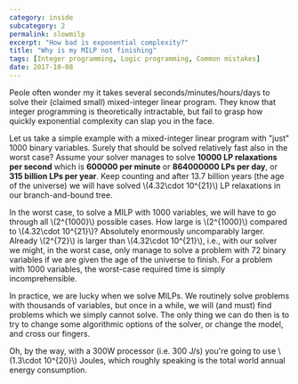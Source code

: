 ```yaml
---
category: inside
subcategory: 2
permalink: slowmilp
excerpt: "How bad is exponential complexity?"
title: "Why is my MILP not finishing"
tags: [Integer programming, Logic programming, Common mistakes]
date: 2017-10-08
---
```


Peole often wonder my it takes several seconds/minutes/hours/days to solve their (claimed small) mixed-integer linear program. They know that integer programming is theoretically intractable, but fail to grasp how quickly exponential complexity can slap you in the face.

Let us take a simple example with a mixed-integer linear program with "just" 1000 binary variables. Surely that should be solved relatively fast also in the worst case? Assume your solver  manages to solve **10000 LP relaxations per second** which is **600000 per minute** or **864000000 LPs per day**, or **315 billion LPs per year**. Keep counting and after 13.7 billion years (the age of the universe) we will have solved \\(4.32\cdot 10^{21}\\) LP relaxations in our branch-and-bound tree.

In the worst case, to solve a MILP with 1000 variables, we will have to go through all \\(2^{1000}\\) possible cases. How large is \\(2^{1000}\\) compared to \\(4.32\cdot 10^{21}\\)? Absolutely enormously uncomparably larger. Already \\(2^{72}\\) is larger than  \\(4.32\cdot 10^{21}\\), i.e., with our solver we might, in the worst case, only manage to solve a problem with 72 binary variables if we are given the age of the universe to finish. For a problem with 1000 variables, the worst-case required time is simply incomprehensible.

In practice, we are lucky when we solve MILPs. We routinely solve problems with thousands of variables, but once in a while, we will (and must) find problems which we simply cannot solve. The only thing we can do then is to try to change some algorithmic options of the solver, or change the model, and cross our fingers.

Oh, by the way, with a 300W processor (i.e. 300 J/s) you're going to use \\(1.3\cdot 10^{20}\\) Joules, which roughly speaking is the total world annual energy consumption.

